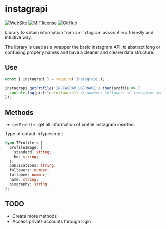 # instagrapi

[![WebSite](https://img.shields.io/badge/Author-EdixonAlberto-blue.svg)](https://edixonalberto.com)
[![MIT license](https://img.shields.io/badge/License-MIT-green.svg)](./LICENSE)
![GitHub](https://img.shields.io/github/followers/EdixonAlberto.svg?label=Follow&style=social)

Library to obtain information from an Instagram account in a friendly and intuitive way.

The library is used as a wrapper the basic Instagram API, to abstract long or confusing
property names and have a cleaner and clearer data structure.

## Use

```js
const { instagrapi } = require('instagrapi');

instagrapi.getProfile('INSTAGRAM_USERNAME').then(profile => {
  console.log(profile.followers); // numbers followers of instagram account
});
```

## Methods

- `getProfile:` get all information of profile instagram inserted.

Type of output in typescript:

```ts
type TProfile = {
  profileImage: {
    standard: string;
    hd: string;
  };
  publications: string;
  followers: number;
  followed: number;
  name: string;
  biography: string;
};
```

## TODO

- Create more methods
- Access private accounts through login
